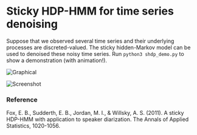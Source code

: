 # Sticky HDP-HMM for time series denoising

Suppose that we observed several time series and their underlying processes are discreted-valued. The sticky hidden-Markov model can be used to denoised these noisy time series. Run `python3 shdp_demo.py` to show a demonstration (with animation!).

![Graphical](https://cloud.githubusercontent.com/assets/6327275/9151203/4c2fae34-3daf-11e5-8919-c5f04de80f04.png)

![Screenshot](https://cloud.githubusercontent.com/assets/6327275/9149253/49ab89ac-3d56-11e5-9e28-b825f1854800.png)

### Reference
Fox, E. B., Sudderth, E. B., Jordan, M. I., & Willsky, A. S. (2011). A sticky HDP-HMM with application to speaker diarization. The Annals of Applied Statistics, 1020-1056.
